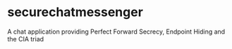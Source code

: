 # securechatmessenger
A chat application providing Perfect Forward Secrecy, Endpoint Hiding and the CIA triad
